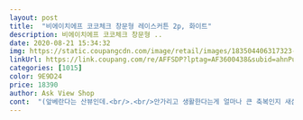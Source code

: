 ```yaml
---
layout: post 
title:  "비에이치에프 코코체크 창문형 레이스커튼 2p, 화이트" 
description: 비에이치에프 코코체크 창문형 ..
date: 2020-08-21 15:34:32 
img: https://static.coupangcdn.com/image/retail/images/183504406317323-336d2c71-1640-4d5e-8219-03b0aeea684a.jpg 
linkUrl: https://link.coupang.com/re/AFFSDP?lptag=AF3600438&subid=ahnPublicAsk&pageKey=34094505&itemId=127072296&vendorItemId=3261697579&traceid=V0-113-03c6e7a591a9d17f 
categories: [1015] 
color: 9E9D24 
price: 18390 
author: Ask View Shop 
cont:  "(앞베란다는 산뷰인데.<br/>.<br/>안가리고 생활한다는게 얼마나 큰 축복인지 새삼 느끼네요ㅠ)<br/>가격대비 너무 만족스러워요^^<br/>가격도 넝수 착하고  다양한 커텐과 같이 사용할수 있는<br/>감동 받아서 자랑했지요<br/>강추입니다<br/>같은 것으로 구매했습니다<br/>구형아파트지만 화이트 인테리어로 나름 변화중이라ㅎ<br/>그래서 냉장고 쪽 베란다 유리에 블라인드 스티커를 붙여 완전 차단했어요<br/>그런데... <br/> 또 옆엔 세탁기 놓는곳... <br/> 왜 거기가 신경쓰이는건지ㅠㅠ<br/>꼭 베란다확장 느낌나서 넘 좋으네요^^<br/>남표니도 마음에 드는지 잘샀네라 말해주네요ㅋㅋ<br/>내가 문제라 사이 가림막을 설치하기로 했네용<br/>너무 은은하니 좋습니딘.<br/>.<br/>기존 사용하는 커텐과 같이<br/>단점이라면<br/>도움이 되었음 좋겠네요 ^^<br/>디자인과색상<br/>디자인도 유행에 민감하지 않고 소재도 부드러우니<br/>디쟈인 있는 것도 있었지만 전 샤랄라 버전으로ㅋㅋㅋ<br/>또한 구멍뽕뽕 뚤린 그물형식이라 앞,뒤 바람통하도록 항상 열어두는데<br/>링도 펴면 되요<br/>베란다 쪽 50미터 정도 떨어진 곳에 다른 아파트가 있긴하지만 왔다갔다 할때마다 은근 신경쓰이더라구요ㅠㅠ<br/>보풀도 없고 링이 휘지도 않았어요<br/>빨래는 망에 넣어서 했는데<br/>빨면 링이 쭈구려져요<br/>사용했는데 분위기 너무좋아요<br/>세탁실 베란다 창문을 열어놓으니 커튼 사이로 바람이 잘들어와 좋아요<br/>속커텐의 활용도가 이렇게 높을지<br/>실밥은 정리 하면 되고<br/>실밥이 엄청 많이 나오고요<br/>아참 처음엔 한장한장 따로 쓸랫는데.<br/>.<br/> 주름이 없으니 안이쁜거같아 두장 다 달았네요^^ 한 1미터 정도 길인데.<br/>.<br/>2장 다 다니 이뻐영ㅎㅎ<br/>앞집에서 날 보고 있는것도 아닌데 내혼자 은근 옆눈 흘깃거리고ㅠㅠ<br/>어두운것이 싫고<br/>여름이기도해서<br/>역시 화이트는 진리♡ 넘 사랑스러운 장소가 되었어요^^<br/>옆에 다른색으로 하고 싶었지만<br/>유럽느낌이 잠시 듭니다<br/>이번 구매를 통해 알게되었구요<br/>이번 속커텐 구매후 설치<br/>이뻐요<br/>이제 냉장고도 편히 다니고 앞집 신경안쓰이고<br/>일단 샤랄라스러워서 좋아요<br/>저희는 오래된 아파트라 주방쪽 베란다에 냉장고 자리가 있어요<br/>적당히 짧아 갑갑해보이지도 않고... <br/><br/>좋습니다.<br/>.<br/>여름철 암막커텐으로 답답했는데<br/>추가 구매 후기<br/>칭찬하자니 끝이없네요ㅋㅋ 추천드립니다^^<br/>커텐사이로 빛이 들어오는게<br/>확장없이 저렴한 커텐2장으로 확장느낌에 커텐을 쳐두어도 공기 솔솔 환풍잘되고 정말 요물이네요ㅋㅋㅋ<br/>활용도가 높은 제품인것 같아요<br/>" 
---
```

